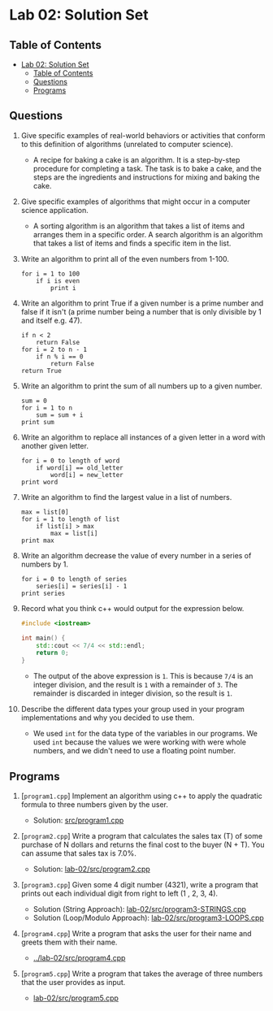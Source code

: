 # Lab 02: Solution Set

## Table of Contents

- [Lab 02: Solution Set](#lab-02-solution-set)
  - [Table of Contents](#table-of-contents)
  - [Questions](#questions)
  - [Programs](#programs)

## Questions

1. Give specific examples of real-world behaviors or activities that conform to this definition of algorithms (unrelated to computer science).

    - A recipe for baking a cake is an algorithm. It is a step-by-step procedure for completing a task. The task is to bake a cake, and the steps are the ingredients and instructions for mixing and baking the cake.

2. Give specific examples of algorithms that might occur in a computer science application.

    - A sorting algorithm is an algorithm that takes a list of items and arranges them in a specific order. A search algorithm is an algorithm that takes a list of items and finds a specific item in the list.

3. Write an algorithm to print all of the even numbers from 1-100.

    ```plaintext
    for i = 1 to 100
        if i is even
            print i
    ```

4. Write an algorithm to print True if a given number is a prime number and false if it isn't (a prime number being a number that is only divisible by 1 and itself e.g. 47).

    ```plaintext
    if n < 2
        return False
    for i = 2 to n - 1
        if n % i == 0
            return False
    return True
    ```

5. Write an algorithm to print the sum of all numbers up to a given number.

    ```plaintext
    sum = 0
    for i = 1 to n
        sum = sum + i
    print sum
    ```

6. Write an algorithm to replace all instances of a given letter in a word with another given letter.

    ```plaintext
    for i = 0 to length of word
        if word[i] == old_letter
            word[i] = new_letter
    print word
    ```

7. Write an algorithm to find the largest value in a list of numbers.

    ```plaintext
    max = list[0]
    for i = 1 to length of list
        if list[i] > max
            max = list[i]
    print max
    ```

8. Write an algorithm decrease the value of every number in a series of numbers by 1.

    ```plaintext
    for i = 0 to length of series
        series[i] = series[i] - 1
    print series
    ```

9. Record what you think c++ would output for the expression below.

    ```cpp
    #include <iostream>

    int main() {
        std::cout << 7/4 << std::endl;
        return 0;
    }
    ```

    - The output of the above expression is `1`. This is because `7/4` is an integer division, and the result is `1` with a remainder of `3`. The remainder is discarded in integer division, so the result is `1`.

10. Describe the different data types your group used in your program implementations and why you decided to use them.

    - We used `int` for the data type of the variables in our programs. We used `int` because the values we were working with were whole numbers, and we didn't need to use a floating point number.

## Programs

1. [`program1.cpp`] Implement an algorithm using c++ to apply the quadratic formula to three numbers given by the user.

    - Solution: [src/program1.cpp](src/program1.cpp)

2. [`program2.cpp`] Write a program that calculates the sales tax (T) of some purchase of N dollars and returns the final cost to the buyer (N + T). You can assume that sales tax is 7.0%.

    - Solution: [lab-02/src/program2.cpp](./program2.cpp)

3. [`program3.cpp`] Given some 4 digit number (4321), write a program that prints out each individual digit from right to left (1 , 2, 3, 4).

    - Solution (String Approach): [lab-02/src/program3-STRINGS.cpp](./program3-STRINGS.cpp)
    - Solution (Loop/Modulo Approach): [lab-02/src/program3-LOOPS.cpp](./program3-LOOPS.cpp)

4. [`program4.cpp`] Write a program that asks the user for their name and greets them with their name.

    - [../lab-02/src/program4.cpp](./program4.cpp)

5. [`program5.cpp`] Write a program that takes the average of three numbers that the user provides as input.

    - [lab-02/src/program5.cpp](./program5.cpp)
